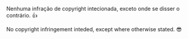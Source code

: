 Nenhuma infração de copyright intecionada, exceto onde se disser o contrário. 👍

No copyright infringement inteded, except where otherwise stated. 😎
